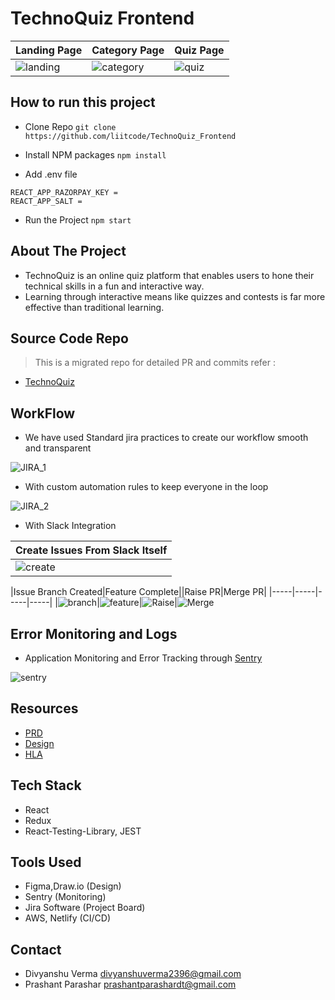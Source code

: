 # TechnoQuiz Frontend

|Landing Page|Category Page|Quiz Page|
|-----|-----|-----|
|![landing](https://ik.imagekit.io/16zqnfdfuhh/TQ_Frontend/HOME_PAGE_ue0io7I0q.png)|![category](https://ik.imagekit.io/16zqnfdfuhh/TQ_Frontend/CATEGORY_PAGE_Unzy9cVEh.png)|![quiz](https://ik.imagekit.io/16zqnfdfuhh/TQ_Frontend/QUIZ_PAGE_XikLu5e0m.png)

## How to run this project

- Clone Repo 
```git clone https://github.com/liitcode/TechnoQuiz_Frontend```

- Install NPM packages
```npm install```

- Add .env file 
```Env
REACT_APP_RAZORPAY_KEY = 
REACT_APP_SALT =
```

- Run the Project
```npm start```


## About The Project

- TechnoQuiz is an online quiz platform that enables users to hone their technical skills in a fun and interactive way. 
- Learning through interactive means like quizzes and contests is far more effective than traditional learning.


## Source Code Repo
> This is a migrated repo for detailed PR and commits refer : 
- [TechnoQuiz](https://github.com/liitcode/TechnoQuiz_Frontend)


## WorkFlow

- We have used Standard jira practices to create our workflow smooth and transparent

![JIRA_1](https://ik.imagekit.io/16zqnfdfuhh/TQ_Frontend/Jira_Ticket_2_ZEWTFnFiy.png)


- With custom automation rules to keep everyone in the loop

![JIRA_2](https://ik.imagekit.io/16zqnfdfuhh/TQ_Frontend/Jira_Automation_1-MJ7QTiw.png)


- With Slack Integration

|Create Issues From Slack Itself|
|-----|
|![create](https://ik.imagekit.io/16zqnfdfuhh/TQ_Frontend/JIRA_TASK_CREATE_V2Y5g-cGW.png)

|Issue Branch Created|Feature Complete||Raise PR|Merge PR|
|-----|-----|-----|-----|
|![branch](https://ik.imagekit.io/16zqnfdfuhh/TQ_Frontend/JIRA_BRANCH_CREATE_wZE043MYj.png)|![feature](https://ik.imagekit.io/16zqnfdfuhh/TQ_Frontend/JIRA_Featrure_COmplete_5vGWCvPXj.png)|![Raise](https://ik.imagekit.io/16zqnfdfuhh/TQ_Frontend/JIRA_PR_RAISED_bhQsEo4Gb.png)|![Merge](https://ik.imagekit.io/16zqnfdfuhh/TQ_Frontend/JIRA_MERGED_7-Pl-8iz8.png)


## Error Monitoring and Logs

- Application Monitoring and Error Tracking through [Sentry](https://sentry.io/organizations/divyanshu-verma/projects/technoquiz_frontend/?project=5830909) 

![sentry](https://ik.imagekit.io/16zqnfdfuhh/TQ_Frontend/Sentry_-FM9pO90u.png)


## Resources
- [PRD](https://docs.google.com/document/d/1IOZkW8H5hpOqimiDXSTyOXBxfyGfndyu7FzsNntbYuk/edit?usp=sharing)
- [Design](https://www.figma.com/file/Mxwp4pQNCL6pdhUUiYJDCR/TechnoQuiz)
- [HLA](https://ik.imagekit.io/16zqnfdfuhh/TQ_Backend/HLA_Update_dhq1FPVE9.png)


## Tech Stack

- React
- Redux
- React-Testing-Library, JEST


## Tools Used

- Figma,Draw.io (Design)
- Sentry (Monitoring)
- Jira Software (Project Board)
- AWS, Netlify (CI/CD)


## Contact
- Divyanshu Verma [divyanshuverma2396@gmail.com](divyanshuverma2396@gmail.com)
- Prashant Parashar [prashantparashardt@gmail.com](prashantparashardt@gmail.com)
